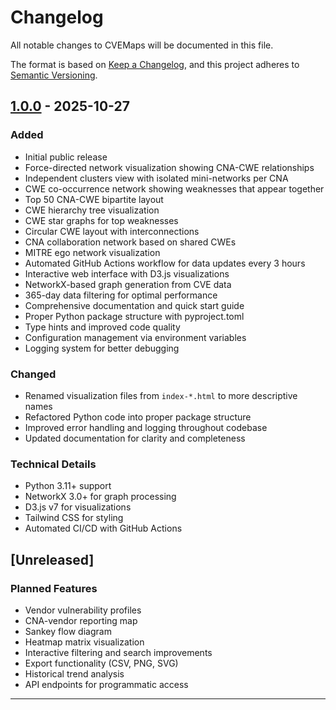 # Changelog

All notable changes to CVEMaps will be documented in this file.

The format is based on [Keep a Changelog](https://keepachangelog.com/en/1.0.0/),
and this project adheres to [Semantic Versioning](https://semver.org/spec/v2.0.0.html).

## [1.0.0] - 2025-10-27

### Added
- Initial public release
- Force-directed network visualization showing CNA-CWE relationships
- Independent clusters view with isolated mini-networks per CNA
- CWE co-occurrence network showing weaknesses that appear together
- Top 50 CNA-CWE bipartite layout
- CWE hierarchy tree visualization
- CWE star graphs for top weaknesses
- Circular CWE layout with interconnections
- CNA collaboration network based on shared CWEs
- MITRE ego network visualization
- Automated GitHub Actions workflow for data updates every 3 hours
- Interactive web interface with D3.js visualizations
- NetworkX-based graph generation from CVE data
- 365-day data filtering for optimal performance
- Comprehensive documentation and quick start guide
- Proper Python package structure with pyproject.toml
- Type hints and improved code quality
- Configuration management via environment variables
- Logging system for better debugging

### Changed
- Renamed visualization files from `index-*.html` to more descriptive names
- Refactored Python code into proper package structure
- Improved error handling and logging throughout codebase
- Updated documentation for clarity and completeness

### Technical Details
- Python 3.11+ support
- NetworkX 3.0+ for graph processing
- D3.js v7 for visualizations
- Tailwind CSS for styling
- Automated CI/CD with GitHub Actions

## [Unreleased]

### Planned Features
- Vendor vulnerability profiles
- CNA-vendor reporting map
- Sankey flow diagram
- Heatmap matrix visualization
- Interactive filtering and search improvements
- Export functionality (CSV, PNG, SVG)
- Historical trend analysis
- API endpoints for programmatic access

---

[1.0.0]: https://github.com/RogoLabs/CVEMaps/releases/tag/v1.0.0
